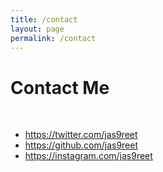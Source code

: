 ```yaml
---
title: /contact
layout: page
permalink: /contact
---
```


# Contact Me
<br>

* https://twitter.com/jas9reet
* https://github.com/jas9reet
* https://instagram.com/jas9reet

